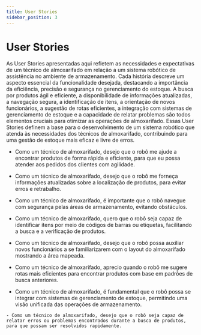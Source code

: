 ```yaml
---
title: User Stories
sidebar_position: 3
---
```


# User Stories

As User Stories apresentadas aqui refletem as necessidades e expectativas de um técnico de almoxarifado em relação a um sistema robótico de assistência no ambiente de armazenamento. Cada história descreve um aspecto essencial da funcionalidade desejada, destacando a importância da eficiência, precisão e segurança no gerenciamento do estoque. A busca por produtos ágil e eficiente, a disponibilidade de informações atualizadas, a navegação segura, a identificação de itens, a orientação de novos funcionários, a sugestão de rotas eficientes, a integração com sistemas de gerenciamento de estoque e a capacidade de relatar problemas são todos elementos cruciais para otimizar as operações de almoxarifado. Essas User Stories definem a base para o desenvolvimento de um sistema robótico que atenda às necessidades dos técnicos de almoxarifado, contribuindo para uma gestão de estoque mais eficaz e livre de erros.

   - Como um técnico de almoxarifado, desejo que o robô me ajude a encontrar produtos de forma rápida e eficiente, para que eu possa atender aos pedidos dos clientes com agilidade.
 
   - Como um técnico de almoxarifado, desejo que o robô me forneça informações atualizadas sobre a localização de produtos, para evitar erros e retrabalho.
 
   - Como um técnico de almoxarifado, é importante que o robô navegue com segurança pelas áreas de armazenamento, evitando obstáculos.
 
   - Como um técnico de almoxarifado, quero que o robô seja capaz de identificar itens por meio de códigos de barras ou etiquetas, facilitando a busca e a verificação de produtos.
 
   - Como um técnico de almoxarifado, desejo que o robô possa auxiliar novos funcionários a se familiarizarem com o layout do almoxarifado mostrando a área mapeada.
 
   - Como um técnico de almoxarifado, aprecio quando o robô me sugere rotas mais eficientes para encontrar produtos com base em padrões de busca anteriores.
 
   - Como um técnico de almoxarifado, é fundamental que o robô possa se integrar com sistemas de gerenciamento de estoque, permitindo uma visão unificada das operações de armazenamento.
 
    - Como um técnico de almoxarifado, desejo que o robô seja capaz de relatar erros ou problemas encontrados durante a busca de produtos, para que possam ser resolvidos rapidamente.



